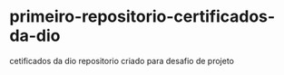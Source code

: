 # primeiro-repositorio-certificados-da-dio
cetificados da dio
repositorio criado para desafio de projeto
